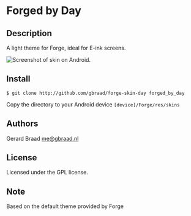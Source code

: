 Forged by Day
=============


Description
-----------

A light theme for Forge, ideal for E-ink screens.

![Screenshot of skin on Android](https://github.com/gbraad/forge-skin-day/blob/master/screenshot.jpg).


Install
-------

```
$ git clone http://github.com/gbraad/forge-skin-day forged_by_day
```

Copy the directory to your Android device `[device]/Forge/res/skins`


Authors
-------

Gerard Braad <me@gbraad.nl>


License
-------

Licensed under the GPL license.


Note
----

Based on the default theme provided by Forge
